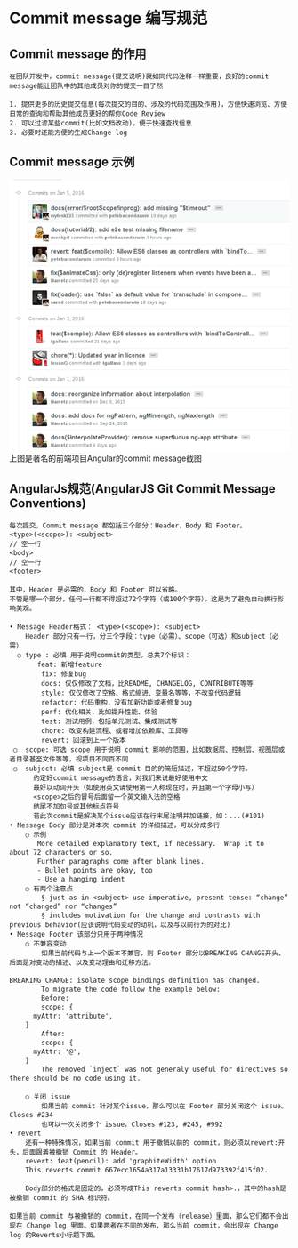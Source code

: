 # Commit message 编写规范

##	Commit message 的作用

	在团队开发中，commit message(提交说明)就如同代码注释一样重要，良好的commit message能让团队中的其他成员对你的提交一目了然

	1. 提供更多的历史提交信息(每次提交的目的、涉及的代码范围及作用)，方便快速浏览、方便日常的查询和帮助其他成员更好的帮你Code Review
	2. 可以过滤某些commit(比如文档改动)，便于快速查找信息
	3. 必要时还能方便的生成Change log

## Commit message 示例
  
![MacDown Screenshot](./media/a-b-c.png)
上图是著名的前端项目Angular的commit message截图

## AngularJs规范(AngularJS Git Commit Message Conventions)

```
每次提交，Commit message 都包括三个部分：Header，Body 和 Footer。
<type>(<scope>): <subject>
// 空一行
<body>
// 空一行
<footer>
	
其中，Header 是必需的，Body 和 Footer 可以省略。
不管是哪一个部分，任何一行都不得超过72个字符（或100个字符）。这是为了避免自动换行影响美观。
	
• Message Header格式： <type>(<scope>): <subject>
    Header 部分只有一行，分三个字段：type（必需）、scope（可选）和subject（必需）
  ○ type : 必填 用于说明commit的类型。总共7个标识：
	   feat: 新增feature
		fix: 修复bug
		docs: 仅仅修改了文档，比README, CHANGELOG, CONTRIBUTE等等
		style: 仅仅修改了空格、格式缩进、变量名等等，不改变代码逻辑
		refactor: 代码重构，没有加新功能或者修复bug
		perf: 优化相关，比如提升性能、体验
		test: 测试用例，包括单元测试、集成测试等
		chore: 改变构建流程、或者增加依赖库、工具等
		revert: 回滚到上一个版本
 ○ 	scope: 可选 scope 用于说明 commit 影响的范围，比如数据层、控制层、视图层或者目录甚至文件等等，视项目不同百不同
 ○ 	subject: 必填 subject是 commit 目的的简短描述，不超过50个字符。
	  约定好commit message的语言，对我们来说最好使用中文
	  最好以动词开头（如使用英文请使用第一人称现在时，并且第一个字母小写）
	  <scope>之后的冒号后面留一个英文输入法的空格
	  结尾不加句号或其他标点符号
	  若此次commit是解决某个issue应该在行末尾注明并加链接，如：...(#101)
• Message Body 部分是对本次 commit 的详细描述，可以分成多行
    ○ 示例
	   More detailed explanatory text, if necessary.  Wrap it to 
about 72 characters or so. 
	   Further paragraphs come after blank lines.
	   - Bullet points are okay, too
	   - Use a hanging indent
	○ 有两个注意点
		§ just as in <subject> use imperative, present tense: “change” not “changed” nor “changes”
		§ includes motivation for the change and contrasts with previous behavior(应该说明代码变动的动机，以及与以前行为的对比)
• Message Footer 该部分只用于两种情况
	○ 不兼容变动
		如果当前代码与上一个版本不兼容，则 Footer 部分以BREAKING CHANGE开头，后面是对变动的描述、以及变动理由和迁移方法。
		
BREAKING CHANGE: isolate scope bindings definition has changed.
		To migrate the code follow the example below:
		Before:
		scope: {
      myAttr: 'attribute',
    }
		After:
		scope: {
      myAttr: '@',
    }
		The removed `inject` was not generaly useful for directives so there should be no code using it.
		
	○ 关闭 issue
		如果当前 commit 针对某个issue，那么可以在 Footer 部分关闭这个 issue。Closes #234
		也可以一次关闭多个 issue。Closes #123, #245, #992 	
• revert
	还有一种特殊情况，如果当前 commit 用于撤销以前的 commit，则必须以revert:开头，后面跟着被撤销 Commit 的 Header。
	revert: feat(pencil): add 'graphiteWidth' option
	This reverts commit 667ecc1654a317a13331b17617d973392f415f02.

	Body部分的格式是固定的，必须写成This reverts commit hash>.，其中的hash是被撤销 commit 的 SHA 标识符。
	
如果当前 commit 与被撤销的 commit，在同一个发布（release）里面，那么它们都不会出现在 Change log 里面。如果两者在不同的发布，那么当前 commit，会出现在 Change log 的Reverts小标题下面。
```
